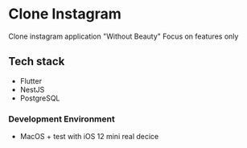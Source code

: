 # Clone Instagram

Clone instagram application "Without Beauty"
Focus on features only

## Tech stack
- Flutter
- NestJS
- PostgreSQL

### Development Environment
- MacOS + test with iOS 12 mini real decice